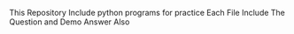 This Repository Include python programs for practice
Each File Include The Question and Demo Answer Also

